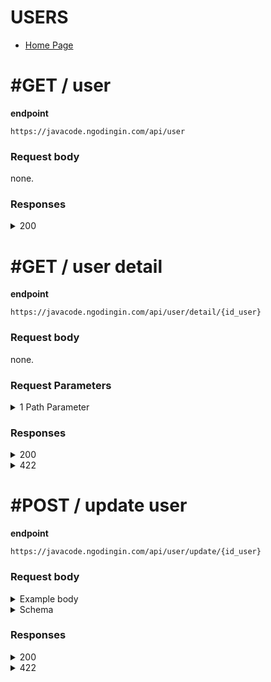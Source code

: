 # USERS

- [Home Page](https://github.com/mahendradwipurwanto/javacodeapp_docs/blob/main/README.md)

# #GET / user

**endpoint**
```
https://javacode.ngodingin.com/api/user
```

### Request body
none.

### Responses

<details><summary>200</summary>
<p>

```
{
    "status_code": 200,
    "data": [
        {
            "id_user": 26,
            "nama": "User Testing",
            "tgl_lahir": null,
            "email": "user@gmail.com",
            "alamat": "",
            "telepon": "",
            "foto": null,
            "password": "d033e22ae348aeb5660fc2140aec35850c4da997",
            "ktp": null,
            "status": 0,
            "m_roles_id": 2
        },
        {
            "id_user": 30,
            "nama": "User Testing 2",
            "tgl_lahir": null,
            "email": "user2@gmail.com",
            "alamat": null,
            "telepon": null,
            "foto": null,
            "password": "3643e257d63e4066aca072eab8427045d93bb9b2",
            "ktp": null,
            "status": 0,
            "m_roles_id": 2
        }
}
```

</p>
</details>


# #GET / user detail

**endpoint**
```
https://javacode.ngodingin.com/api/user/detail/{id_user}
```

### Request body
none.

### Request Parameters

<details><summary>1 Path Parameter</summary>
<p>

> id_user: integer

</p>
</details>

### Responses

<details><summary>200</summary>
<p>

```
{
    "status_code": 200,
    "data": {
        "id_user": 26,
        "nama": "User Testing",
        "email": "user@gmail.com",
        "alamat": "",
        "telepon": "",
        "tgl_lahir": null,
        "foto": null,
        "ktp": null,
        "status": 0,
        "m_roles_id": 2
    }
}
```

</p>
</details>
<details><summary>422</summary>
<p>

```
{
    "status_code": 422,
    "errors": [
        "Tidak dapat menemukan data"
    ]
}
```

</p>
</details>


# #POST / update user

**endpoint**
```
https://javacode.ngodingin.com/api/user/update/{id_user}
```

### Request body

<details><summary>Example body</summary>
<p>

```
{
    "nama": "namaku"
}
```

</p>
</details>
<details><summary>Schema</summary>
<p>

```
{
    "field": string, integer, bool
}
```

</p>
</details>

### Responses

<details><summary>200</summary>
<p>

```
{
    "status_code": 200,
    "data": {
        "id_user": 26,
        "nama": "User Testing",
        "email": "user@gmail.com",
        "alamat": "",
        "telepon": "",
        "tgl_lahir": null,
        "foto": null,
        "ktp": null,
        "status": 0,
        "m_roles_id": 2
    }
}
```

</p>
</details>
<details><summary>422</summary>
<p>

```
{
    "status_code": 422,
    "errors": [
        "Tidak dapat menemukan data"
    ]
}
```

</p>
</details>
